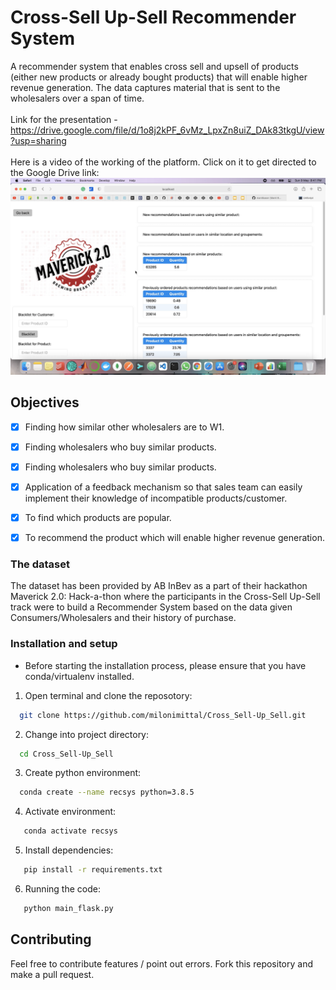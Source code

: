 
# Cross-Sell Up-Sell Recommender System
A recommender system that enables cross sell and upsell of products (either new products or already bought products) that will enable higher revenue generation. The data captures material that is sent to the wholesalers over a span of time.<br><br>
Link for the presentation - https://drive.google.com/file/d/1o8j2kPF_6vMz_LpxZn8uiZ_DAk83tkgU/view?usp=sharing<br><br>
Here is a video of the working of the platform. Click on it to get directed to the Google Drive link: 
[![](Sample.png)](https://drive.google.com/file/d/1n7JeZZ4E5O_HIuUbOQGvoNWYFVpzAHEV/view?usp=sharing)

## Objectives
* [x] Finding how similar other wholesalers are to W1.
* [x] Finding wholesalers who buy similar products.
* [x] Finding wholesalers who buy similar products.
* [x] Application of a feedback mechanism so that sales team can easily implement their knowledge of incompatible products/customer.
* [x] To find which products are popular.
* [x] To recommend the product which will enable higher revenue generation.


### The dataset
The dataset has been provided by AB InBev as a part of their hackathon Maverick 2.0: Hack-a-thon where the participants in the Cross-Sell Up-Sell track were to build a Recommender System based on the data given Consumers/Wholesalers and their history of purchase.

### Installation and setup

* Before starting the installation process, please ensure that you have conda/virtualenv installed.

1. Open terminal and clone the reposotory:

```bash
  git clone https://github.com/milonimittal/Cross_Sell-Up_Sell.git
 ```

2. Change into project directory:

```bash
  cd Cross_Sell-Up_Sell
```

3. Create python environment:

```bash
  conda create --name recsys python=3.8.5
```

4. Activate environment:
        
```bash
   conda activate recsys
```

5. Install dependencies:

```bash
   pip install -r requirements.txt
```  

6. Running the code:

```bash
   python main_flask.py
```  


## Contributing
Feel free to contribute features / point out errors. Fork this repository and make a pull request.  
